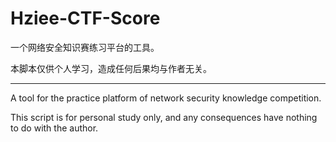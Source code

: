 # Hziee-CTF-Score
一个网络安全知识赛练习平台的工具。

本脚本仅供个人学习，造成任何后果均与作者无关。

------

A tool for the practice platform of network security knowledge competition.

This script is for personal study only, and any consequences have nothing to do with the author.
